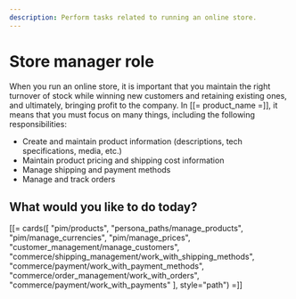 ```yaml
---
description: Perform tasks related to running an online store.
---
```


# Store manager role

When you run an online store, it is important that you maintain the 
right turnover of stock while winning new customers and retaining existing ones, 
and ultimately, bringing profit to the company. 
In [[= product_name =]], it means that you must focus on many things, 
including the following responsibilities:

- Create and maintain product information (descriptions, tech specifications, media, etc.)
- Maintain product pricing and shipping cost information
- Manage shipping and payment methods
- Manage and track orders

## What would you like to do today?

[[= cards([
    "pim/products",
    "persona_paths/manage_products",
    "pim/manage_currencies",
    "pim/manage_prices",
    "customer_management/manage_customers",
    "commerce/shipping_management/work_with_shipping_methods",
    "commerce/payment/work_with_payment_methods",
    "commerce/order_management/work_with_orders",
    "commerce/payment/work_with_payments"
], style="path") =]]

